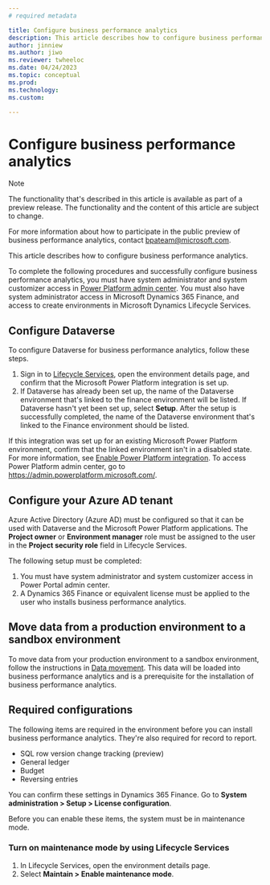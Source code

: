 ```yaml
---
# required metadata

title: Configure business performance analytics
description: This article describes how to configure business performance analytics.
author: jinniew
ms.author: jiwo
ms.reviewer: twheeloc 
ms.date: 04/24/2023
ms.topic: conceptual
ms.prod: 
ms.technology:
ms.custom:

---
```


# Configure business performance analytics

> [!NOTE]
> The functionality that's described in this article is available as part of a preview release. The functionality and the content of this article are subject to change.
>
> For more information about how to participate in the public preview of business performance analytics, contact <bpateam@microsoft.com>.

This article describes how to configure business performance analytics.

To complete the following procedures and successfully configure business performance analytics, you must have system administrator and system customizer access in [Power Platform admin center](https://admin.powerplatform.microsoft.com/). You must also have system administrator access in Microsoft Dynamics 365 Finance, and access to create environments in Microsoft Dynamics Lifecycle Services.

## Configure Dataverse

To configure Dataverse for business performance analytics, follow these steps.

1. Sign in to [Lifecycle Services](https://lcs.dynamics.com/), open the environment details page, and confirm that the Microsoft Power Platform integration is set up.
2. If Dataverse has already been set up, the name of the Dataverse environment that's linked to the finance environment will be listed. If Dataverse hasn't yet been set up, select **Setup**. After the setup is successfully completed, the name of the Dataverse environment that's linked to the Finance environment should be listed.

If this integration was set up for an existing Microsoft Power Platform environment, confirm that the linked environment isn't in a disabled state. For more information, see [Enable Power Platform integration](//fin-ops-core/dev-itpro/power-platform/enable-power-platform-integration). To access Power Platform admin center, go to <https://admin.powerplatform.microsoft.com/>.

## Configure your Azure AD tenant

Azure Active Directory (Azure AD) must be configured so that it can be used with Dataverse and the Microsoft Power Platform applications. The **Project owner** or **Environment manager** role must be assigned to the user in the **Project security role** field in Lifecycle Services.

The following setup must be completed:

1. You must have system administrator and system customizer access in Power Portal admin center.
2. A Dynamics 365 Finance or equivalent license must be applied to the user who installs business performance analytics.

## Move data from a production environment to a sandbox environment

To move data from your production environment to a sandbox environment, follow the instructions in [Data movement](//fin-ops-core/dev-itpro/database/dbmovement-operations). This data will be loaded into business performance analytics and is a prerequisite for the installation of business performance analytics.

## Required configurations

The following items are required in the environment before you can install business performance analytics. They're also required for record to report.

- SQL row version change tracking (preview)
- General ledger
- Budget
- Reversing entries

You can confirm these settings in Dynamics 365 Finance. Go to **System administration \> Setup \> License configuration**.

Before you can enable these items, the system must be in maintenance mode.

### Turn on maintenance mode by using Lifecycle Services

1. In Lifecycle Services, open the environment details page.
2. Select **Maintain \> Enable maintenance mode**.
